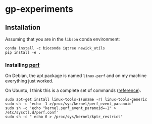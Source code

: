 # gp-experiments

## Installation

Assuming that you are in the `libsbn` conda environment:

    conda install -c bioconda iqtree newick_utils
    pip install -e .


### Installing [perf](https://perf.wiki.kernel.org/index.php/Main_Page)

On Debian, the apt package is named `linux-perf` and on my machine everything just worked.

On Ubuntu, I think this is a complete set of commands ([reference](https://superuser.com/questions/980632/run-perf-without-root-rights/980757)).

    sudo apt-get install linux-tools-$(uname -r) linux-tools-generic
    sudo sh -c 'echo -1 >/proc/sys/kernel/perf_event_paranoid'
    sudo sh -c 'echo "kernel.perf_event_paranoid=-1" > /etc/sysctl.d/perf.conf'
    sudo sh -c " echo 0 > /proc/sys/kernel/kptr_restrict"
